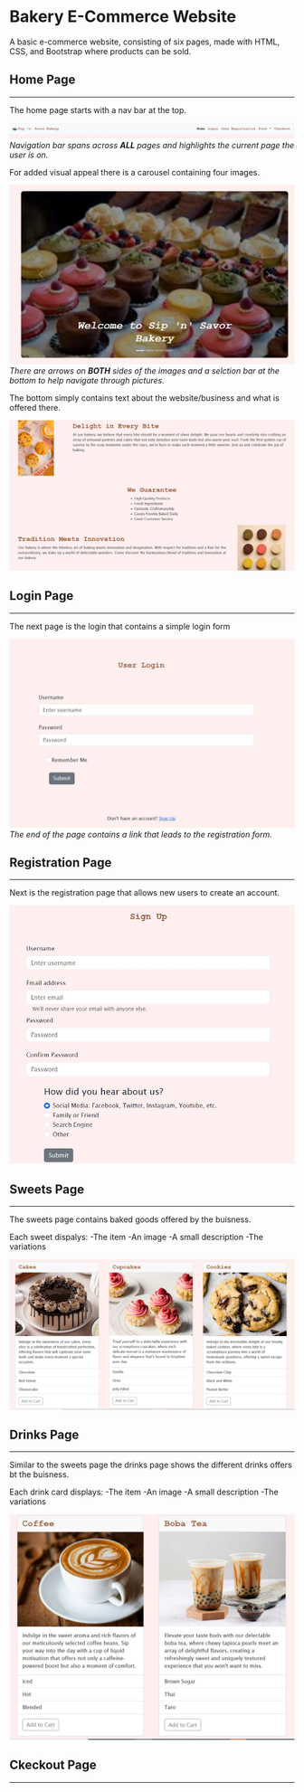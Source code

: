 # Bakery E-Commerce Website

A basic e-commerce website, consisting of six pages, made with HTML, CSS, and Bootstrap where products can be sold.

## Home Page
***
The home page starts with a nav bar at the top.

![Navigation Bar](images/capture.JPG)
_Navigation bar spans across **ALL** pages and highlights the current page the user is on._

For added visual appeal there is a carousel containing four images.

![Bakery](images/carousel-1.JPG)
_There are arrows on **BOTH** sides of the images and a selction bar at the bottom to help navigate through pictures._

The bottom simply contains text about the website/business and what is offered there.

![Text](images/home.JPG)

## Login Page
***
The next page is the login that contains a simple login form

![Login Form](images/login.JPG)
_The end of the page contains a link that leads to the registration form._

## Registration Page
***
Next is the registration page that allows new users to create an account.

![Sign Up Form](images/registration.JPG)

## Sweets Page
***
The sweets page contains baked goods offered by the buisness.

Each sweet dispalys:
-The item
-An image
-A small description
-The variations

![Alt text](images/sweets.JPG)

## Drinks Page
***
Similar to the sweets page the drinks page shows the different drinks offers bt the buisness.

Each drink card displays:
-The item
-An image
-A small description
-The variations

![Alt text](images/drinks.JPG)

## Ckeckout Page
***
